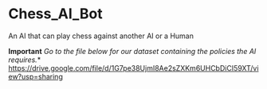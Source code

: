 # Chess_AI_Bot
An AI that can play chess against another AI or a Human

**Important**
*Go to the file below for our dataset containing the policies the AI requires.**
https://drive.google.com/file/d/1G7pe38UjmI8Ae2sZXKm6UHCbDiCI59XT/view?usp=sharing


